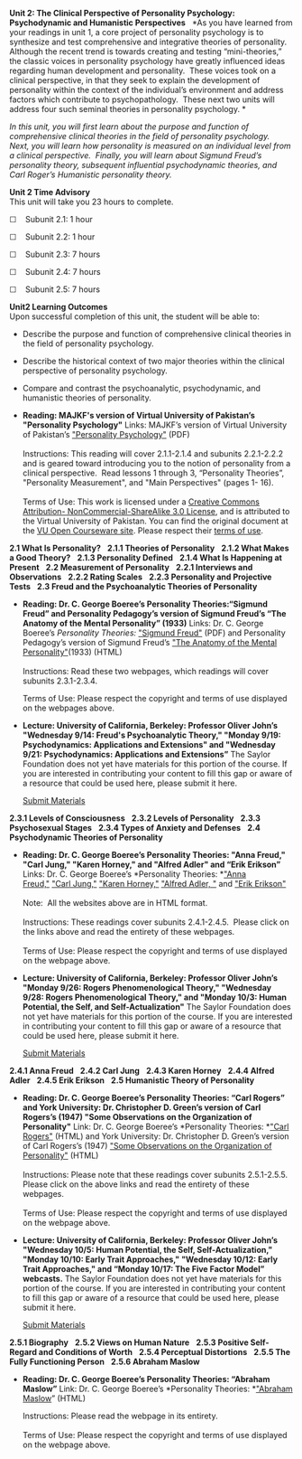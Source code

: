 **Unit 2: The Clinical Perspective of Personality Psychology:
Psychodynamic and Humanistic Perspectives** <span id="2"></span> 
*As you have learned from your readings in unit 1, a core project of
personality psychology is to synthesize and test comprehensive and
integrative theories of personality.  Although the recent trend is
towards creating and testing “mini-theories,” the classic voices in
personality psychology have greatly influenced ideas regarding human
development and personality.  These voices took on a clinical
perspective, in that they seek to explain the development of personality
within the context of the individual’s environment and address factors
which contribute to psychopathology.  These next two units will address
four such seminal theories in personality psychology. *  
  
 *In this unit, you will first learn about the purpose and function of
comprehensive clinical theories in the field of personality psychology. 
Next, you will learn how personality is measured on an individual level
from a clinical perspective.  Finally, you will learn about Sigmund
Freud’s personality theory, subsequent influential psychodynamic
theories, and Carl Roger’s Humanistic personality theory.*

**Unit 2 Time Advisory**  
This unit will take you 23 hours to complete.

☐    Subunit 2.1: 1 hour

☐    Subunit 2.2: 1 hour

☐    Subunit 2.3: 7 hours

☐    Subunit 2.4: 7 hours

☐    Subunit 2.5: 7 hours

**Unit2 Learning Outcomes**  
Upon successful completion of this unit, the student will be able to:

-   Describe the purpose and function of comprehensive clinical theories
    in the field of personality psychology.
-   Describe the historical context of two major theories within the
    clinical perspective of personality psychology.
-   Compare and contrast the psychoanalytic, psychodynamic, and
    humanistic theories of personality.

-   **Reading: MAJKF's version of Virtual University of Pakistan’s
    "Personality Psychology"**
    Links: MAJKF’s version of Virtual University of Pakistan’s
    ["Personality
    Psychology"](http://majkf.files.wordpress.com/2011/07/psy405-personality-psychology-lecture-1-451.pdf) (PDF)  
        
     Instructions: This reading will cover 2.1.1-2.1.4 and subunits
    2.2.1-2.2.2 and is geared toward introducing you to the notion of
    personality from a clinical perspective.  Read lessons 1 through 3,
    “Personality Theories”, "Personality Measurement", and "Main
    Perspectives" (pages 1- 16).  
        
     Terms of Use: This work is licensed under a [Creative Commons
    Attribution- NonCommercial-ShareAlike 3.0
    License](http://creativecommons.org/licenses/by-nc-sa/3.0/), and is
    attributed to the Virtual University of Pakistan. You can find the
    original document at the [VU Open Courseware
    site](http://ocw.vu.edu.pk/CourseDetails.aspx?cat=Psychology&course=PSY405).
    Please respect their [terms of
    use](http://ocw.vu.edu.pk/TermsofUse.aspx).

**2.1 What Is Personality?** <span id="2.1"></span> 
**2.1.1 Theories of Personality** <span id="2.1.1"></span> 
**2.1.2 What Makes a Good Theory?** <span id="2.1.2"></span> 
**2.1.3 Personality Defined** <span id="2.1.3"></span> 
**2.1.4 What Is Happening at Present** <span id="2.1.4"></span> 
**2.2 Measurement of Personality** <span id="2.2"></span> 
**2.2.1 Interviews and Observations** <span id="2.2.1"></span> 
**2.2.2 Rating Scales** <span id="2.2.2"></span> 
**2.2.3 Personality and Projective Tests** <span id="2.2.3"></span> 
**2.3 Freud and the Psychoanalytic Theories of Personality** <span
id="2.3"></span> 
-   **Reading: Dr. C. George Boeree’s Personality Theories:“Sigmund
    Freud” and Personality Pedagogy’s version of Sigmund Freud’s “The
    Anatomy of the Mental Personality” (1933)**
    Links: Dr. C. George Boeree’s *Personality Theories:* ["Sigmund
    Freud"](http://webspace.ship.edu/cgboer/freud.html) (PDF) and
    Personality Pedagogy’s version of Sigmund Freud’s ["The Anatomy of
    the Mental
    Personality"](http://www.marxists.org/reference/subject/philosophy/works/at/freud2.htm)(1933)
    (HTML)  
        
     Instructions: Read these two webpages, which readings will cover
    subunits 2.3.1-2.3.4.      
      
     Terms of Use: Please respect the copyright and terms of use
    displayed on the webpages above.

-   **Lecture: University of California, Berkeley: Professor Oliver
    John’s "Wednesday 9/14: Freud's Psychoanalytic Theory," "Monday
    9/19: Psychodynamics: Applications and Extensions" and "Wednesday
    9/21: Psychodynamics: Applications and Extensions”**
    The Saylor Foundation does not yet have materials for this portion
    of the course. If you are interested in contributing your content to
    fill this gap or aware of a resource that could be used here, please
    submit it here.

    [Submit Materials](http://www.saylor.org/contribute/)

**2.3.1 Levels of Consciousness** <span id="2.3.1"></span> 
**2.3.2 Levels of Personality** <span id="2.3.2"></span> 
**2.3.3 Psychosexual Stages** <span id="2.3.3"></span> 
**2.3.4 Types of Anxiety and Defenses** <span id="2.3.4"></span> 
**2.4 Psychodynamic Theories of Personality** <span id="2.4"></span> 
-   **Reading: Dr. C. George Boeree’s Personality Theories: "Anna
    Freud," "Carl Jung," "Karen Horney," and "Alfred Adler" and “Erik
    Erikson”**
    Links: Dr. C. George Boeree’s *Personality Theories: *["Anna
    Freud,"](http://webspace.ship.edu/cgboer/annafreud.html) ["Carl
    Jung,"](http://webspace.ship.edu/cgboer/jung.html) ["Karen
    Horney,"](http://webspace.ship.edu/cgboer/horney.html) ["Alfred
    Adler, "](http://webspace.ship.edu/cgboer/adler.html) and ["Erik
    Erikson"](http://webspace.ship.edu/cgboer/erikson.html)  
        
     Note:  All the websites above are in HTML format.  
        
     Instructions: These readings cover subunits 2.4.1-2.4.5.  Please
    click on the links above and read the entirety of these webpages.   
        
     Terms of Use: Please respect the copyright and terms of use
    displayed on the webpage above.

-   **Lecture: University of California, Berkeley: Professor Oliver
    John’s "Monday 9/26: Rogers Phenomenological Theory," "Wednesday
    9/28: Rogers Phenomenological Theory," and "Monday 10/3: Human
    Potential, the Self, and Self-Actualization"**
    The Saylor Foundation does not yet have materials for this portion
    of the course. If you are interested in contributing your content to
    fill this gap or aware of a resource that could be used here, please
    submit it here.

    [Submit Materials](http://www.saylor.org/contribute/)

**2.4.1 Anna Freud** <span id="2.4.1"></span> 
**2.4.2 Carl Jung** <span id="2.4.2"></span> 
**2.4.3 Karen Horney** <span id="2.4.3"></span> 
**2.4.4 Alfred Adler** <span id="2.4.4"></span> 
**2.4.5 Erik Erikson** <span id="2.4.5"></span> 
**2.5 Humanistic Theory of Personality** <span id="2.5"></span> 
-   **Reading: Dr. C. George Boeree’s Personality Theories: “Carl
    Rogers” and York University: Dr. Christopher D. Green’s version of
    Carl Rogers’s (1947) "Some Observations on the Organization of
    Personality"**
    Link: Dr. C. George Boeree’s *Personality Theories: *["Carl
    Rogers"](http://webspace.ship.edu/cgboer/rogers.html) (HTML) and
    York University: Dr. Christopher D. Green’s version of Carl Rogers’s
    (1947) ["Some Observations on the Organization of
    Personality"](http://psychclassics.yorku.ca/Rogers/personality.htm) (HTML)  
        
     Instructions: Please note that these readings cover subunits
    2.5.1-2.5.5.  Please click on the above links and read the entirety
    of these webpages.   
        
     Terms of Use: Please respect the copyright and terms of use
    displayed on the webpage above. 

-   **Lecture: University of California, Berkeley: Professor Oliver
    John’s "Wednesday 10/5: Human Potential, the Self,
    Self-Actualization," "Monday 10/10: Early Trait Approaches,"
    "Wednesday 10/12: Early Trait Approaches," and “Monday 10/17: The
    Five Factor Model” webcasts.**
    The Saylor Foundation does not yet have materials for this portion
    of the course. If you are interested in contributing your content to
    fill this gap or aware of a resource that could be used here, please
    submit it here.

    [Submit Materials](http://www.saylor.org/contribute/)

**2.5.1 Biography** <span id="2.5.1"></span> 
**2.5.2 Views on Human Nature** <span id="2.5.2"></span> 
**2.5.3 Positive Self-Regard and Conditions of Worth** <span
id="2.5.3"></span> 
**2.5.4 Perceptual Distortions** <span id="2.5.4"></span> 
**2.5.5 The Fully Functioning Person** <span id="2.5.5"></span> 
**2.5.6 Abraham Maslow** <span id="2.5.6"></span> 
-   **Reading: Dr. C. George Boeree’s Personality Theories: “Abraham
    Maslow”**
    Link: Dr. C. George Boeree’s *Personality Theories: *["Abraham
    Maslow](http://webspace.ship.edu/cgboer/maslow.html)” (HTML)  
      
     Instructions: Please read the webpage in its entirety.   
        
     Terms of Use: Please respect the copyright and terms of use
    displayed on the webpage above. 


